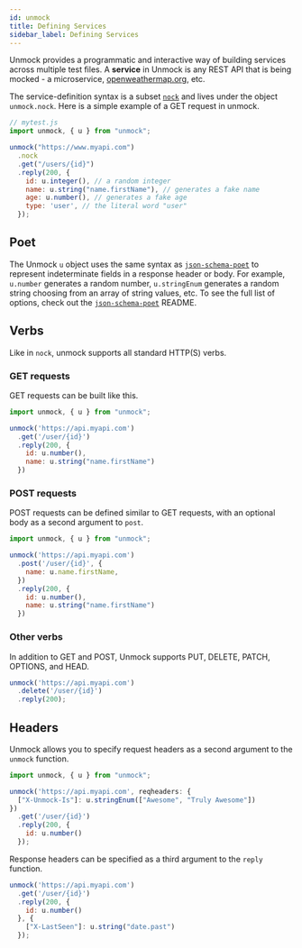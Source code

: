 ```yaml
---
id: unmock
title: Defining Services
sidebar_label: Defining Services
---
```


Unmock provides a programmatic and interactive way of building services across multiple test files. A **service** in Unmock is any REST API that is being mocked - a microservice, [openweathermap.org](https://openweathermap.org/api), etc.

The service-definition syntax is a subset [`nock`](https://github.com/nock/nock) and lives under the object `unmock.nock`.  Here is a simple example of a GET request in unmock.

```javascript
// mytest.js
import unmock, { u } from "unmock";

unmock("https://www.myapi.com")
  .nock
  .get("/users/{id}")
  .reply(200, {
    id: u.integer(), // a random integer
    name: u.string("name.firstName"), // generates a fake name
    age: u.number(), // generates a fake age
    type: 'user', // the literal word "user"
  });
```

## Poet

The Unmock `u` object uses the same syntax as [`json-schema-poet`](https://github.com/unmock/json-schema-poet) to represent indeterminate fields in a response header or body.  For example, `u.number` generates a random number, `u.stringEnum` generates a random string choosing from an array of string values, etc. To see the full list of options, check out the [`json-schema-poet`](https://github.com/unmock/json-schema-poet) README.

## Verbs

Like in `nock`, unmock supports all standard HTTP(S) verbs.

### GET requests

GET requests can be built like this.

```javascript
import unmock, { u } from "unmock";

unmock('https://api.myapi.com')
  .get('/user/{id}')
  .reply(200, {
    id: u.number(),
    name: u.string("name.firstName")
  })
```

### POST requests

POST requests can be defined similar to GET requests, with an optional body as a second argument to `post`.

```javascript
import unmock, { u } from "unmock";

unmock('https://api.myapi.com')
  .post('/user/{id}', {
    name: u.name.firstName,
  })
  .reply(200, {
    id: u.number(),
    name: u.string("name.firstName")
  })
```

### Other verbs

In addition to GET and POST, Unmock supports PUT, DELETE, PATCH, OPTIONS, and HEAD.

```javascript
unmock('https://api.myapi.com')
  .delete('/user/{id}')
  .reply(200);
```

## Headers

Unmock allows you to specify request headers as a second argument to the `unmock` function.

```javascript
import unmock, { u } from "unmock";

unmock('https://api.myapi.com', reqheaders: {
  ["X-Unmock-Is"]: u.stringEnum(["Awesome", "Truly Awesome"])
})
  .get('/user/{id}')
  .reply(200, {
    id: u.number()
  });
```

Response headers can be specified as a third argument to the `reply` function.

```javascript
unmock('https://api.myapi.com')
  .get('/user/{id}')
  .reply(200, {
    id: u.number()
  }, {
    ["X-LastSeen"]: u.string("date.past")
  });
```
